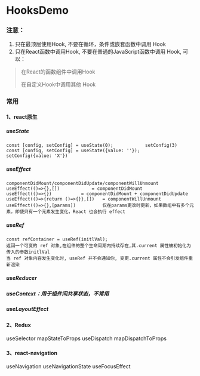 # HooksDemo

### 注意：
1. 只在最顶层使用Hook, 不要在循环，条件或嵌套函数中调用 Hook
2. 只在React函数中调用Hook, 不要在普通的JavaScript函数中调用 Hook, 可以：  
>在React的函数组件中调用Hook  
>
>在自定义Hook中调用其他 Hook  
>
### 常用
#### 1、react原生
##### useState
```		
const [config, setConfig] = useState(0);			setConfig(3)
const [config, setConfig] = useState({value: ''});		setConfig({value: 'X'})
```	
##### useEffect
```
componentDidMount/componentDidUpdate/componentWillUnmount
useEffect(()=>{},[])  			= componentDidMount
useEffect(()=>{})	  		= componentDidMount + componentDidUpdate
useEffect(()=>{return ()=>{}},[])	= componentWillUnmount
useEffect(()=>{},[params])  		仅在params更改时更新，如果数组中有多个元素，即使只有一个元素发生变化，React 也会执行 effect
```
##### useRef
```
const refContainer = useRef(initlVal);	
返回一个可变的 ref 对象,在组件的整个生命周期内持续存在,其.current 属性被初始化为传入的参数initlVal
当 ref 对象内容发生变化时, useRef 并不会通知你, 变更.current 属性不会引发组件重新渲染
```	
##### useReducer
##### useContext：用于组件间共享状态，不常用
##### useLayoutEffect

#### 2、Redux
useSelector		mapStateToProps
useDispatch		mapDispatchToProps

#### 3、react-navigation
useNavigation
useNavigationState
useFocusEffect
